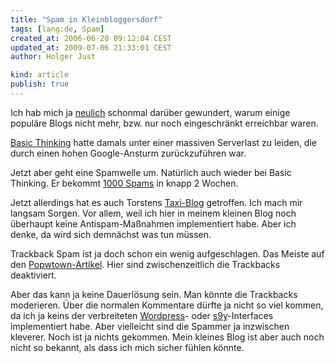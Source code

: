 ```yaml
---
title: "Spam in Kleinbloggersdorf"
tags: [lang:de, Spam]
created_at: 2006-06-28 09:12:04 CEST
updated_at: 2009-07-06 21:33:01 CEST
author: Holger Just

kind: article
publish: true
---
```


Ich hab mich ja [neulich](/2006/06/kaputt) schonmal darüber gewundert, warum einige populäre Blogs nicht mehr, bzw. nur noch eingeschränkt erreichbar waren.

[Basic Thinking](http://www.basicthinking.de/blog) hatte damals unter einer massiven Serverlast zu leiden, die durch einen hohen Google-Ansturm zurückzuführen war.

Jetzt aber geht eine Spamwelle um. Natürlich auch wieder bei Basic Thinking. Er bekommt [1000 Spams](http://www.basicthinking.de/blog/2006/06/26/spam-stats-und-gegenmassnahmen/) in knapp 2 Wochen.

Jetzt allerdings hat es auch Torstens [Taxi-Blog](http://www.taxi-blog.de/wordpress/taxiblog-intern/668/spamangriff/) getroffen. Ich mach mir langsam Sorgen. Vor allem, weil ich hier in meinem kleinen Blog noch überhaupt keine Antispam-Maßnahmen implementiert habe. Aber ich denke, da wird sich demnächst was tun müssen.

Trackback Spam ist ja doch schon ein wenig aufgeschlagen. Das Meiste auf den [Popwtown-Artikel](/2006/05/popetown-hat-es-mal-wieder-geschafft). Hier sind zwischenzeitlich die Trackbacks deaktiviert. 

Aber das kann ja keine Dauerlösung sein. Man könnte die Trackbacks moderieren. Über die normalen Kommentare dürfte ja nicht so viel kommen, da ich ja keins der verbreiteten [Wordpress](http://www.wordpress.org/)- oder [s9y](http://www.s9y.org/)-Interfaces implementiert habe. Aber vielleicht sind die Spammer ja inzwischen kleverer. Noch ist ja nichts gekommen. Mein kleines Blog ist aber auch noch nicht so bekannt, als dass ich mich sicher fühlen könnte.